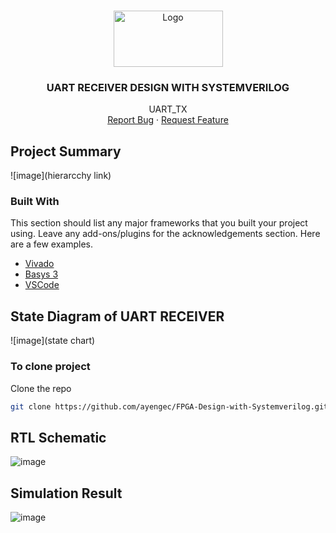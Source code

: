 <!-- PROJECT LOGO -->
<br />
<p align="center">
  <a href="https://github.com/ayengec/FPGA-Design-with-Systemverilog">
    <img src="https://developer.electricimp.com/sites/default/files/attachments/images/uart/uart3.png" alt="Logo" width="175" height="90">
  </a>

  <h3 align="center">UART RECEIVER DESIGN WITH SYSTEMVERILOG</h3>

  <p align="center">
    UART_TX
    <br />
    <a href="https://github.com/ayengec/FPGA-Design-with-Systemverilog/issues">Report Bug</a>
    ·
    <a href="https://github.com/ayengec/FPGA-Design-with-Systemverilog/issues">Request Feature</a>
  </p>
</p>

<!-- ABOUT THE PROJECT -->
## Project Summary
![image](hierarcchy link)


### Built With
This section should list any major frameworks that you built your project using. Leave any add-ons/plugins for the acknowledgements section. Here are a few examples.
* [Vivado](https://www.xilinx.com/products/design-tools/vivado.html)
* [Basys 3](https://store.digilentinc.com/basys-3-artix-7-fpga-beginner-board-recommended-for-introductory-users/)
* [VSCode](https://code.visualstudio.com)

<!-- GETTING STARTED -->
## State Diagram of UART RECEIVER
![image](state chart)

### To clone project
Clone the repo
   ```sh
   git clone https://github.com/ayengec/FPGA-Design-with-Systemverilog.git
   ```
<!-- ABOUT THE PROJECT -->
## RTL Schematic
![image](rtl_sch)

## Simulation Result
![image](sim_result)
